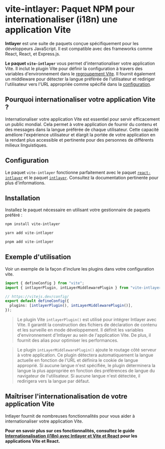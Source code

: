 # vite-intlayer: Paquet NPM pour internationaliser (i18n) une application Vite

**Intlayer** est une suite de paquets conçue spécifiquement pour les développeurs JavaScript. Il est compatible avec des frameworks comme React, React, et Express.js.

**Le paquet `vite-intlayer`** vous permet d'internationaliser votre application Vite. Il inclut le plugin Vite pour définir la configuration à travers des variables d'environnement dans le [regroupement Vite](https://vitejs.dev/guide/why.html#why-bundle-for-production). Il fournit également un middleware pour détecter la langue préférée de l'utilisateur et rediriger l'utilisateur vers l'URL appropriée comme spécifié dans la [configuration](https://github.com/aymericzip/intlayer/blob/main/docs/fr/configuration.md).

## Pourquoi internationaliser votre application Vite ?

Internationaliser votre application Vite est essentiel pour servir efficacement un public mondial. Cela permet à votre application de fournir du contenu et des messages dans la langue préférée de chaque utilisateur. Cette capacité améliore l'expérience utilisateur et élargit la portée de votre application en la rendant plus accessible et pertinente pour des personnes de différents milieux linguistiques.

## Configuration

Le paquet `vite-intlayer` fonctionne parfaitement avec le paquet [`react-intlayer`](https://github.com/aymericzip/intlayer/blob/main/docs/fr/packages/react-intlayer/index.md) et le paquet [`intlayer`](https://github.com/aymericzip/intlayer/blob/main/docs/fr/packages/intlayer/index.md). Consultez la documentation pertinente pour plus d'informations.

## Installation

Installez le paquet nécessaire en utilisant votre gestionnaire de paquets préféré :

```bash packageManager="npm"
npm install vite-intlayer
```

```bash packageManager="yarn"
yarn add vite-intlayer
```

```bash packageManager="pnpm"
pnpm add vite-intlayer
```

## Exemple d'utilisation

Voir un exemple de la façon d'inclure les plugins dans votre configuration vite.

```typescript fileName="vite.config.ts"
import { defineConfig } from "vite";
import { intlayerPlugin, intLayerMiddlewarePlugin } from "vite-intlayer";

// https://vitejs.dev/config/
export default defineConfig({
  plugins: [intlayerPlugin(), intLayerMiddlewarePlugin()],
});
```

> Le plugin Vite `intlayerPlugin()` est utilisé pour intégrer Intlayer avec Vite. Il garantit la construction des fichiers de déclaration de contenu et les surveille en mode développement. Il définit les variables d'environnement d'Intlayer au sein de l'application Vite. De plus, il fournit des alias pour optimiser les performances.

> Le plugin `intLayerMiddlewarePlugin()` ajoute le routage côté serveur à votre application. Ce plugin détectera automatiquement la langue actuelle en fonction de l'URL et définira le cookie de langue approprié. Si aucune langue n'est spécifiée, le plugin déterminera la langue la plus appropriée en fonction des préférences de langue du navigateur de l'utilisateur. Si aucune langue n'est détectée, il redirigera vers la langue par défaut.

## Maîtriser l'internationalisation de votre application Vite

Intlayer fournit de nombreuses fonctionnalités pour vous aider à internationaliser votre application Vite.

**Pour en savoir plus sur ces fonctionnalités, consultez le guide [Internationalisation (i18n) avec Intlayer et Vite et React](https://github.com/aymericzip/intlayer/blob/main/docs/fr/intlayer_with_vite+react.md) pour les applications Vite et React.**
